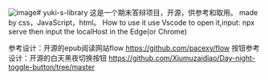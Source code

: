![image](https://github.com/user-attachments/assets/04989438-1ed0-46fa-9b7f-de9fa7546614)# yuki-s-library
这是一个期末答辩项目，开源，供参考和取用。
made by css，JavaScript，html。
How to use it
use Vscode to open it,input:
npx serve
then input the localHost in the Edge(or Chrome)

参考设计：开源的epub阅读网站flow https://github.com/pacexy/flow
按钮参考设计：开源的白天黑夜切换按钮 https://github.com/Xiumuzaidiao/Day-night-toggle-button/tree/master
